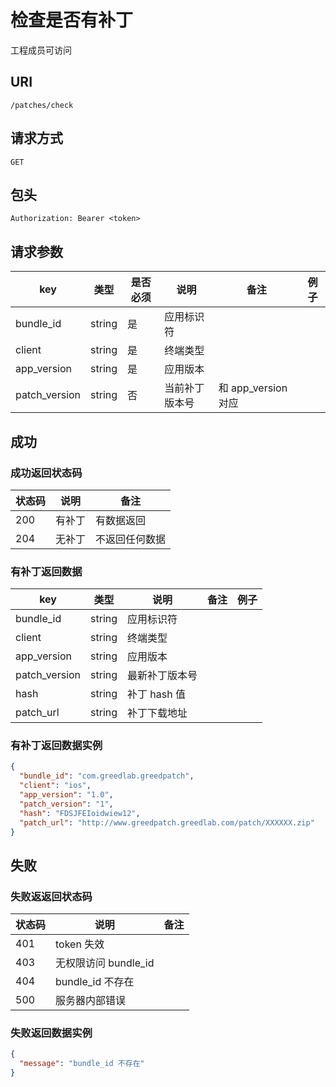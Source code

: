 # 检查是否有补丁

工程成员可访问

## URI

```
/patches/check
```

## 请求方式

```
GET
```

## 包头

```
Authorization: Bearer <token>
```

## 请求参数

| key | 类型 | 是否必须 | 说明 | 备注 | 例子 |
| --- | --- | --- | --- | --- | --- |
| bundle_id | string | 是 | 应用标识符 |  |  |
| client | string | 是 | 终端类型 |  |  |
| app_version | string | 是 | 应用版本 |  |  |
| patch_version | string | 否 | 当前补丁版本号 | 和 app_version 对应 |  |

## 成功

### 成功返回状态码

| 状态码 | 说明 | 备注 |
| --- | --- | --- |
| 200 | 有补丁 | 有数据返回 |
| 204 | 无补丁 | 不返回任何数据 |

### 有补丁返回数据

| key | 类型 | 说明 | 备注 | 例子 |
| --- | --- | --- | --- | --- |
| bundle_id | string | 应用标识符 |  |  |
| client | string | 终端类型 |  |  |
| app_version | string | 应用版本 |  |  |
| patch_version | string | 最新补丁版本号 |  |  |
| hash | string | 补丁 hash 值 |  |  |
| patch_url | string | 补丁下载地址 |  |  |

### 有补丁返回数据实例

```json
{
  "bundle_id": "com.greedlab.greedpatch",
  "client": "ios",
  "app_version": "1.0",
  "patch_version": "1",
  "hash": "FDSJFEIoidwiew12",
  "patch_url": "http://www.greedpatch.greedlab.com/patch/XXXXXX.zip"
}
```

## 失败

### 失败返返回状态码

| 状态码 | 说明 | 备注 |
| --- | --- | --- |
| 401 | token 失效 |  |
| 403 | 无权限访问 bundle_id |  |
| 404 | bundle_id 不存在 |  |
| 500 | 服务器内部错误 |  |

### 失败返回数据实例

```json
{
  "message": "bundle_id 不存在"
}
```
